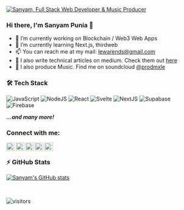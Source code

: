[![Sanyam, Full Stack Web Developer & Music Producer](https://pimp-my-readme.webapp.io/pimp-my-readme/wavy-banner?subtitle=Full%20Stack%20Web%20Developer%20%26%20Music%20Producer&title=Sanyam)](https://pimp-my-readme.webapp.io)

### Hi there, I'm Sanyam Punia 👋

- 🔭 I’m currently working on Blockchain / Web3 Web Apps
- 🌱 I’m currently learning Next.js, thirdweb
- 📫 You can reach me at my mail: lewarends@gmail.com
- 📑 I also write technical articles on medium. Check them out [here]
- 🎵 I also produce Music. Find me on soundcloud [@prodmxle](https://soundcloud.com/prodmxle)

### 🛠 Tech Stack

![JavaScript](https://img.shields.io/badge/-JavaScript-5c1ef7?logo=JavaScript&style=flat)
![NodeJS](https://img.shields.io/badge/Node.js-339933?style=for-the-badge&logo=nodedotjs&logoColor=white)
![React](https://img.shields.io/badge/React-20232A?style=for-the-badge&logo=react&logoColor=61DAFB)
![Svelte](https://img.shields.io/badge/Svelte-4A4A55?style=for-the-badge&logo=svelte&logoColor=FF3E00)
![NextJS](https://img.shields.io/badge/next.js-000000?style=for-the-badge&logo=nextdotjs&logoColor=white)
![Supabase](https://img.shields.io/badge/Supabase-181818?style=for-the-badge&logo=supabase&logoColor=white)
![Firebase](https://img.shields.io/badge/firebase-ffca28?style=for-the-badge&logo=firebase&logoColor=black) 

***...and many more!***

### Connect with me:

[<img align="left" alt="https://sanyampunia.github.io/" width="22px" src="https://img.icons8.com/color/50/000000/geography--v3.png" />][website]
[<img align="left" alt="YouTube" width="22px" src="https://img.icons8.com/color/48/000000/soundcloud.png"/>][soundcloud]
[<img align="left" alt="Twitter" width="22px" src="https://img.icons8.com/fluent/48/000000/twitter.png" />][twitter]
[<img align="left" alt="Twitter" width="22px" src="https://img.icons8.com/fluent/48/000000/spotify.png" />][spotify]
[<img align="left" alt="Discord" width="22px" src="https://img.icons8.com/fluency/48/000000/discord-logo.png" />][discord]

<br/>

### ⚡ GitHub Stats
  
[![Sanyam's GitHub stats](https://github-readme-stats.vercel.app/api?username=SanyamPunia&show_icons=true&theme=gotham&hide_border=true)](https://github.com/anuraghazra/github-readme-stats)

<br/>

[website]: https://sanyampunia.github.io/
[soundcloud]: https://soundcloud.com/prodmxle
[twitter]: https://twitter.com/prodmxle
[spotify]: https://open.spotify.com/artist/2QbtOIjb8mUIsnCNqvyWAW?si=a47ce93f69dd4a5d
[discord]: https://discord.gg/35me98GxdF
[here]: https://medium.com/@prodmxle

![visitors](https://page-views.glitch.me/badge?page_id=SanyamPunia.visitor-badge)
